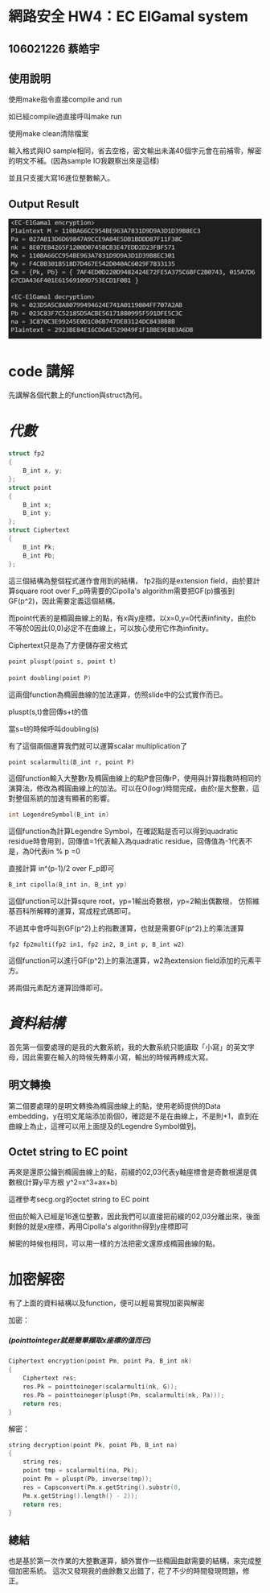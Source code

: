 # 網路安全 HW4：EC ElGamal system

## 106021226 蔡皓宇

## **使用說明**

使用make指令直接compile and run

如已經compile過直接呼叫make run

使用make clean清除檔案

輸入格式與IO sample相同，省去空格，密文輸出未滿40個字元會在前補零，解密的明文不補。(因為sample IO我觀察出來是這樣)

並且只支援大寫16進位整數輸入。
## **Output Result**
![output.png](image/demo.png "out")


# **code 講解**

先講解各個代數上的function與struct為何。

# *代數*

```c++
struct fp2
{
    B_int x, y;
};
struct point
{
    B_int x;
    B_int y;
};
struct Ciphertext
{
    B_int Pk;
    B_int Pb;
};
```
這三個結構為整個程式運作會用到的結構，
fp2指的是extension field，由於要計算square root over F_p時需要的Cipolla's algorithm需要把GF(p)擴張到GF(p^2)，因此需要定義這個結構。

而point代表的是橢圓曲線上的點，有x與y座標，以x=0,y=0代表infinity，由於b不等於0因此(0,0)必定不在曲線上，可以放心使用它作為infinity。

Ciphertext只是為了方便儲存密文格式

```c++
point pluspt(point s, point t)

point doubling(point P)
```
這兩個function為橢圓曲線的加法運算，仿照slide中的公式實作而已。

pluspt(s,t)會回傳s+t的值

當s=t的時候呼叫doubling(s)


有了這個兩個運算我們就可以運算scalar multiplication了

```
point scalarmulti(B_int r, point P)
```
這個function輸入大整數r及橢圓曲線上的點P會回傳rP，使用與計算指數時相同的演算法，修改為橢圓曲線上的加法。可以在O(logr)時間完成，由於r是大整數，這對整個系統的加速有顯著的影響。

```c++
int LegendreSymbol(B_int in)
```
這個function為計算Legendre Symbol，在確認點是否可以得到quadratic residue時會用到，回傳值=1代表輸入為quadratic residue，回傳值為-1代表不是，為0代表in % p =0

直接計算 in^(p-1)/2 over F_p即可


```c++
B_int cipolla(B_int in, B_int yp)
```
這個function可以計算squre root，yp=1輸出奇數根，yp=2輸出偶數根，
仿照維基百科所解釋的運算，寫成程式碼即可。

不過其中會呼叫到GF(p^2)上的指數運算，也就是需要GF(p^2)上的乘法運算
```
fp2 fp2multi(fp2 in1, fp2 in2, B_int p, B_int w2)
```
這個function可以進行GF(p^2)上的乘法運算，w2為extension field添加的元素平方。

將兩個元素配方運算回傳即可。

# *資料結構*



首先第一個要處理的是我的大數系統，我的大數系統只能讀取「小寫」的英文字母，因此需要在輸入的時候先轉乘小寫，輸出的時候再轉成大寫。

## **明文轉換**
第二個要處理的是明文轉換為橢圓曲線上的點，使用老師提供的Data embedding，y在明文尾端添加兩個0，確認是不是在曲線上，不是則+1，直到在曲線上為止，這裡可以用上面提及的Legendre Symbol做到。

## **Octet string to EC point** 
再來是還原公鑰到橢圓曲線上的點，前綴的02,03代表y軸座標會是奇數根還是偶數根(計算y平方根 y^2=x^3+ax+b)

這裡參考secg.org的octet string to EC point

但由於輸入已經是16進位整數，因此我們可以直接把前綴的02,03分離出來，後面剩餘的就是x座標，再用Cipolla's algorithn得到y座標即可

解密的時候也相同，可以用一樣的方法把密文還原成橢圓曲線的點。

# **加密解密**
有了上面的資料結構以及function，便可以輕易實現加密與解密

加密：

##### (pointtointeger就是簡單擷取x座標的值而已)
```c++
Ciphertext encryption(point Pm, point Pa, B_int nk)
{
    Ciphertext res;
    res.Pk = pointtoineger(scalarmulti(nk, G));
    res.Pb = pointtoineger(pluspt(Pm, scalarmulti(nk, Pa)));
    return res;
}
```

解密：

```c++
string decryption(point Pk, point Pb, B_int na)
{
    string res;
    point tmp = scalarmulti(na, Pk);
    point Pm = pluspt(Pb, inverse(tmp));
    res = Capsconvert(Pm.x.getString().substr(0, 
    Pm.x.getString().length() - 2));
    return res;
}
```

## **總結**

也是基於第一次作業的大整數運算，額外實作一些橢圓曲獻需要的結構，來完成整個加密系統。
這次又發現我的曲餘數又出錯了，花了不少的時間發現問題，修正。